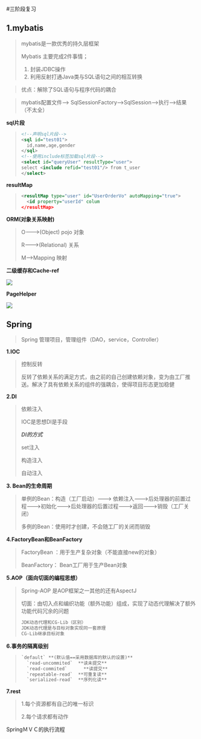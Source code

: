 #三阶段复习

## 1.mybatis

> mybatis是一款优秀的持久层框架
>
> Mybatis 主要完成2件事情；
>
> 1.  封装JDBC操作
> 2.  利用反射打通Java类与SQL语句之间的相互转换 

> 优点：解除了SQL语句与程序代码的耦合

> mybatis配置文件--> SqlSessionFactory-->SqlSession-->执行-->结果（不太全）

**sql片段**

> ``` xml
> <!--声明sql片段-->
> <sql id="test01">
>  	id,name,age,gender
> </sql>
> <!--使用include标签加载sql片段-->
> <select id="queryUser" resultType="user">
> select <include refid="test01"/> from t_user
> </select>
> ```

**resultMap**

> ```xml
> <resultMap type="user" id="UserOrderVo" autoMapping="true">
>  	<id property="userId" colum
> </resultMap>
> ```
>
> 

**ORM(对象关系映射)**

> O--->(Object)  pojo  对象
>
> R--->(Relational)  关系
>
> M-->Mapping	映射

**二级缓存和Cache-ref**

![](C:\Users\AUSU\Desktop\项目学习\img\二级缓存存储结构.jpg)

**PageHelper**

![](C:\Users\AUSU\Desktop\项目学习\img\pageInfo.jpg)

## Spring

> Spring 管理项目，管理组件（DAO，service，Controller）

**1.IOC**

> 控制反转
>
> 反转了依赖关系的满足方式，由之前的自己创建依赖对象，变为由工厂推送。解决了具有依赖关系的组件的强耦合，使得项目形态更加稳健

**2.DI**

> 依赖注入
>
> IOC是思想DI是手段
>
> ***DI的方式***
>
> set注入
>
> 构造注入
>
> 自动注入

**3. Bean的生命周期**

> 单例的Bean：构造（工厂启动）--->  依赖注入--->后处理器的前置过程--->初始化--->后处理器的后置过程--->返回--->销毁（工厂关闭）
>
> 多例的Bean：使用时才创建，不会随工厂的关闭而销毁

**4.FactoryBean和BeanFactory**

> FactoryBean ：用于生产复杂对象（不能直接new的对象）
>
> BeanFactory： Bean工厂用于生产Bean对象

**5.AOP（面向切面的编程思想）**

> Spring-AOP 是AOP框架之一其他的还有AspectJ 
>
> 切面：由切入点和编织功能（额外功能）组成，实现了动态代理解决了额外功能代码冗余的问题
>
> ```txt
> JDK动态代理和CG-Lib（区别）
> JDK动态代理是与目标对象实现同一套原理
> CG-Lib继承目标对象
> ```

**6.事务的隔离级别**

> ```txt
> `default` **(默认值==采用数据库的默认的设置)**
> 	`read-uncommited`  **读未提交** 
> 	`read-commited`      **读提交** 
> 	`repeatable-read`  **可重复读** 
> 	`serialized-read`  **序列化读**
> ```

**7.rest**

> 1.每个资源都有自己的唯一标识
>
> 2.每个请求都有动作

SpringＭＶＣ的执行流程

